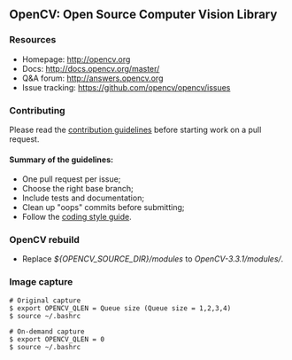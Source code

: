 ## OpenCV: Open Source Computer Vision Library

### Resources

* Homepage: <http://opencv.org>
* Docs: <http://docs.opencv.org/master/>
* Q&A forum: <http://answers.opencv.org>
* Issue tracking: <https://github.com/opencv/opencv/issues>

### Contributing

Please read the [contribution guidelines](https://github.com/opencv/opencv/wiki/How_to_contribute) before starting work on a pull request.

#### Summary of the guidelines:

* One pull request per issue;
* Choose the right base branch;
* Include tests and documentation;
* Clean up "oops" commits before submitting;
* Follow the [coding style guide](https://github.com/opencv/opencv/wiki/Coding_Style_Guide).

### OpenCV rebuild

* Replace *${OPENCV_SOURCE_DIR}/modules* to *OpenCV-3.3.1/modules/*.

### Image capture

```
# Original capture 
$ export OPENCV_QLEN = Queue size (Queue size = 1,2,3,4)
$ source ~/.bashrc

# On-demand capture
$ export OPENCV_QLEN = 0
$ source ~/.bashrc
```
